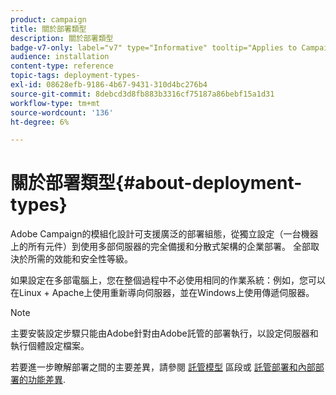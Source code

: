 ```yaml
---
product: campaign
title: 關於部署類型
description: 關於部署類型
badge-v7-only: label="v7" type="Informative" tooltip="Applies to Campaign Classic v7 only"
audience: installation
content-type: reference
topic-tags: deployment-types-
exl-id: 08628efb-9186-4b67-9431-310d4bc276b4
source-git-commit: 8debcd3d8fb883b3316cf75187a86bebf15a1d31
workflow-type: tm+mt
source-wordcount: '136'
ht-degree: 6%

---
```


# 關於部署類型{#about-deployment-types}



Adobe Campaign的模組化設計可支援廣泛的部署組態，從獨立設定（一台機器上的所有元件）到使用多部伺服器的完全備援和分散式架構的企業部署。 全部取決於所需的效能和安全性等級。

如果設定在多部電腦上，您在整個過程中不必使用相同的作業系統：例如，您可以在Linux + Apache上使用重新導向伺服器，並在Windows上使用傳遞伺服器。

>[!NOTE]
>
>主要安裝設定步驟只能由Adobe針對由Adobe託管的部署執行，以設定伺服器和執行個體設定檔案。
>
>若要進一步瞭解部署之間的主要差異，請參閱 [託管模型](../../installation/using/hosting-models.md) 區段或 [託管部署和內部部署的功能差異](../../installation/using/capability-matrix.md).
